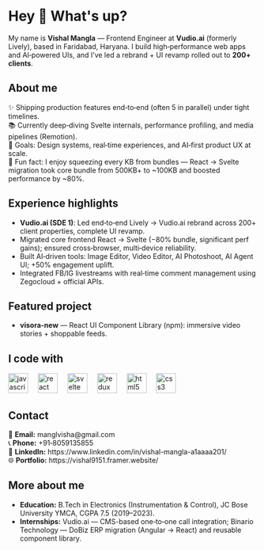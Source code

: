 <h1 align="left">Hey 👋 What's up?</h1> 

<p align="left"> My name is <b>Vishal Mangla</b> — Frontend Engineer at <b>Vudio.ai</b> (formerly Lively), based in Faridabad, Haryana. I build high‑performance web apps and AI‑powered UIs, and I’ve led a rebrand + UI revamp rolled out to <b>200+ clients</b>. </p> 

<h2 align="left">About me</h2> 

<p align="left"> ✨ Shipping production features end‑to‑end (often 5 in parallel) under tight timelines.<br> 📚 Currently deep‑diving Svelte internals, performance profiling, and media pipelines (Remotion).<br> 🎯 Goals: Design systems, real‑time experiences, and AI‑first product UX at scale.<br> 🎲 Fun fact: I enjoy squeezing every KB from bundles — React → Svelte migration took core bundle from 500KB+ to ~100KB and boosted performance by ~80%. </p> 

<h2 align="left">Experience highlights</h2> 

<ul align="left"> 
  <li><b>Vudio.ai (SDE 1)</b>: Led end‑to‑end Lively → Vudio.ai rebrand across 200+ client properties, complete UI revamp.</li> 
  <li>Migrated core frontend React → Svelte (−80% bundle, significant perf gains); ensured cross‑browser, multi‑device reliability.</li> 
  <li>Built AI‑driven tools: Image Editor, Video Editor, AI Photoshoot, AI Agent UI; +50% engagement uplift.</li> 
  <li>Integrated FB/IG livestreams with real‑time comment management using Zegocloud + official APIs.</li> 
</ul> 

<h2 align="left">Featured project</h2> 

<ul align="left"> 
  <li><b>visora-new</b> — React UI Component Library (npm): immersive video stories + shoppable feeds.</li> 
</ul> 

<h2 align="left">I code with</h2> 

<div align="left"> <!-- Core --> 
  <img src="https://cdn.jsdelivr.net/gh/devicons/devicon/icons/javascript/javascript-original.svg" height="40" alt="javascript logo" title="Javascript" /> 
  <img width="12" /> 
  <img src="https://cdn.jsdelivr.net/gh/devicons/devicon/icons/react/react-original.svg" height="40" alt="react logo" title="React" /> 
  <img width="12" /> 
  <img src="https://cdn.jsdelivr.net/gh/devicons/devicon/icons/svelte/svelte-original.svg" height="40" alt="svelte logo" title="Svelte" /> 
  <img width="12" /> <!-- Ecosystem --> 
  <img src="https://cdn.jsdelivr.net/gh/devicons/devicon/icons/redux/redux-original.svg" height="40" alt="redux logo" title="Redux" /> 
  <img width="12" /> 
  <img src="https://cdn.jsdelivr.net/gh/devicons/devicon/icons/html5/html5-plain.svg" height="40" alt="html5 logo" title="HTML" /> 
  <img width="12" /> 
  <img src="https://cdn.jsdelivr.net/gh/devicons/devicon/icons/css3/css3-plain.svg" height="40" alt="css3 logo" title="CSS" /> 
  <img width="12" />
</div> 
<h2 align="left">Contact</h2> 
<div>📧 <b>Email:</b> manglvisha@gmail.com</div>

<div>📞 <b>Phone:</b> +91‑8059135855</div>

<div>🔗 <b>LinkedIn:</b> https://www.linkedin.com/in/vishal-mangla-a1aaaa201/</div>

<div>🌐 <b>Portfolio:</b> https://vishal9151.framer.website/</div>
</p> <h2 align="left">More about me</h2> <ul align="left"> <li><b>Education:</b> B.Tech in Electronics (Instrumentation & Control), JC Bose University YMCA, CGPA 7.5 (2019–2023).</li> <li><b>Internships:</b> Vudio.ai — CMS-based one‑to‑one call integration; Binario Technology — DoBiz ERP migration (Angular → React) and reusable component library.</li> </ul>
